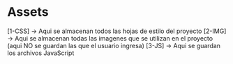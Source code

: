 # Assets
[1-CSS] -> Aqui se almacenan todos las hojas de estilo del proyecto
[2-IMG] -> Aqui se almacenan todas las imagenes que se utilizan en el proyecto (aqui NO se guardan las que el usuario ingresa)
[3-JS] -> Aqui se guardan los archivos JavaScript